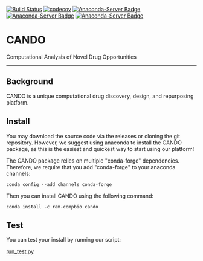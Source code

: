 
[![Build Status](https://travis-ci.com/ram-compbio/CANDO.png)](https://travis-ci.com/ram-compbio/CANDO)
[![codecov](https://codecov.io/gh/ram-compbio/CANDO/branch/master/graph/badge.svg)](https://codecov.io/gh/ram-compbio/CANDO)
[![Anaconda-Server Badge](https://anaconda.org/ram-compbio/cando/badges/version.svg)](https://anaconda.org/ram-compbio/cando)
[![Anaconda-Server Badge](https://anaconda.org/ram-compbio/cando/badges/license.svg)](https://anaconda.org/ram-compbio/cando)
[![Anaconda-Server Badge](https://anaconda.org/ram-compbio/cando/badges/downloads.svg)](https://anaconda.org/ram-compbio/cando)

# CANDO

Computational Analysis of Novel Drug Opportunities

---

## Background

CANDO is a unique computational drug discovery, design, and repurposing platform.


## Install

You may download the source code via the releases or cloning the git repository. However, we suggest using anaconda to install the CANDO package, as this is the easiest and quickest way to start using our platform! 

The CANDO package relies on multiple "conda-forge" dependencies. Therefore, we require that you add "conda-forge" to your anaconda channels: 

`conda config --add channels conda-forge`

Then you can install CANDO using the following command:

`conda install -c ram-compbio cando`


## Test

You can test your install by running our script:

[run_test.py](https://github.com/ram-compbio/CANDO/blob/master/run_test.py)
